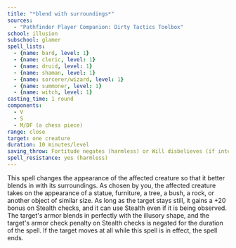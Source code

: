 ```yaml
---
title: "*blend with surroundings*"
sources:
  - "Pathfinder Player Companion: Dirty Tactics Toolbox"
school: illusion
subschool: glamer
spell_lists:
  - {name: bard, level: 1}
  - {name: cleric, level: 1}
  - {name: druid, level: 1}
  - {name: shaman, level: 1}
  - {name: sorcerer/wizard, level: 1}
  - {name: summoner, level: 1}
  - {name: witch, level: 1}
casting_time: 1 round
components:
  - V
  - S
  - M/DF (a chess piece)
range: close
target: one creature
duration: 10 minutes/level
saving_throw: Fortitude negates (harmless) or Will disbelieves (if interacted with)
spell_resistance: yes (harmless)
---
```


This spell changes the appearance of the affected creature so that it better blends in with its surroundings. As chosen by you, the affected creature takes on the appearance of a statue, furniture, a tree, a bush, a rock, or another object of similar size. As long as the target stays still, it gains a +20 bonus on Stealth checks, and it can use Stealth even if it is being observed. The target's armor blends in perfectly with the illusory shape, and the target's armor check penalty on Stealth checks is negated for the duration of the spell. If the target moves at all while this spell is in effect, the spell ends.

